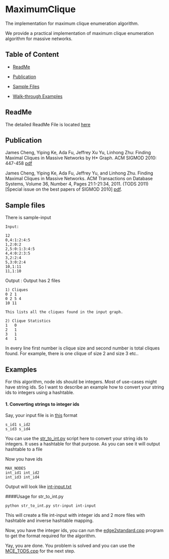 

# MaximumClique
The implementation for maximum clique enumeration algorithm.

We provide a practical implementation of maximum clique enumeration algorithm for massive networks.

## Table of Content

- [ReadMe](#readMe)

- [Publication](#publication)

- [Sample Files](#sample-files)

- [Walk-through Examples](#examples)

## ReadMe
The detailed ReadMe File is located [here](https://github.com/linhongseba/MaximumClique/blob/master/MCE_TODS/Readme_TODS.pdf)

## Publication

James Cheng, Yiping Ke, Ada Fu, Jeffrey Xu Yu, Linhong Zhu: Finding Maximal Cliques in Massive Networks by H* Graph. ACM SIGMOD 2010: 447-458 [pdf](http://www.isi.edu/~linhong/Papers/sigmod10.pdf)


James Cheng, Yiping Ke, Ada Fu, Jeffrey Yu, and Linhong Zhu. Finding Maximal Cliques in Massive Networks. ACM Transactions on Database Systems, Volume 36, Number 4, Pages 21:1-21:34, 2011. (TODS 2011) [Special issue on the best papers of SIGMOD 2010] [pdf](http://www.isi.edu/~linhong/Papers/TODS11.pdf).

## Sample files

There is sample-input 
```
Input:

12
0,4:1:2:4:5
1,2:0:2
2,5:0:1:3:4:5
4,4:0:2:3:5
3,2:2:4
5,3:0:2:4
10,1:11
11,1:10
```
Output : Output has 2 files
```
1) Cliques
0 2 1 
0 2 5 4 
10 11 

This lists all the cliques found in the input graph.

2) Clique Statistics
1	0
2	1
3	1
4	1
```
In every line first number is clique size and second number is total cliques found. For example, there is one clique of size 2 and size 3 etc..


## Examples
For this algorithm, node ids should be integers. Most of use-cases might have string ids. So I want to describe an example how to convert your string ids to integers using a hashtable.

#### 1. Converting strings to integer ids
Say, your input file is in [this](https://github.com/linhongseba/MaximumClique/blob/master/sample-files/str-input.txt) format
```
s_id1 s_id2
s_id3 s_id4
```

You can use the [str_to_int.py](https://github.com/linhongseba/MaximumClique/blob/master/util/str_to_int.py) script here to convert your string ids to integers. It uses a hashtable for that purpose. As you can see it will output hashtable to a file

Now you have ids
```
MAX_NODES
int_id1 int_id2
int_id3 int_id4
```
Output will look like [int-input.txt](https://github.com/linhongseba/MaximumClique/blob/master/sample-files/int-input.txt)

####Usage for str_to_int.py
```
python str_to_int.py str-input int-input
```
This will create a file int-input with integer ids and 2 more files with hashtable and inverse hashtable mapping.


Now, you have the integer ids, you can run the [edge2standard.cpp](https://github.com/linhongseba/MaximumClique/blob/master/util/edge2standard.cpp) program to get the format required for the algorithm.

Yay, you are done. You problem is solved and you can use the [MCE_TODS.cpp](https://github.com/linhongseba/MaximumClique/blob/master/MCE_TODS/MCE_TODS.cpp) for the next step. 
















